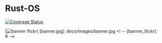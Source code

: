 # Rust-OS

 [![Coverage Status](https://coveralls.io/repos/github/flickr/justified-layout/badge.svg?branch=master)](https://github.com/golang/dep)






<!-- Banner Image -->
[![banner flickr](https://github.com/golang/dep)]
[banner.jpg]: docs/images/banner.jpg 
<! -- [banner_flickr]: # -->
